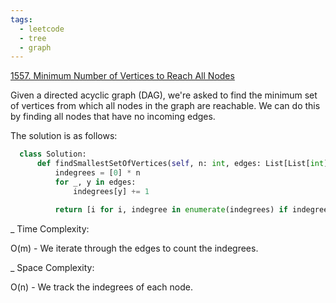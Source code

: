 ```yaml
---
tags:
  - leetcode
  - tree
  - graph
---
```


<a href="https://leetcode.com/problems/minimum-number-of-vertices-to-reach-all-nodes/">
1557. Minimum Number of Vertices to Reach All Nodes</a>

Given a directed acyclic graph (DAG), we're asked to find the minimum set of
vertices from which all nodes in the graph are reachable. We can do this by
finding all nodes that have no incoming edges.

The solution is as follows:

```python
  class Solution:
      def findSmallestSetOfVertices(self, n: int, edges: List[List[int]]) -> List[int]:
          indegrees = [0] * n
          for _, y in edges:
              indegrees[y] += 1

          return [i for i, indegree in enumerate(indegrees) if indegree == 0]
```

\_ Time Complexity:

O(m) - We iterate through the edges to count the indegrees.

\_ Space Complexity:

O(n) - We track the indegrees of each node.
